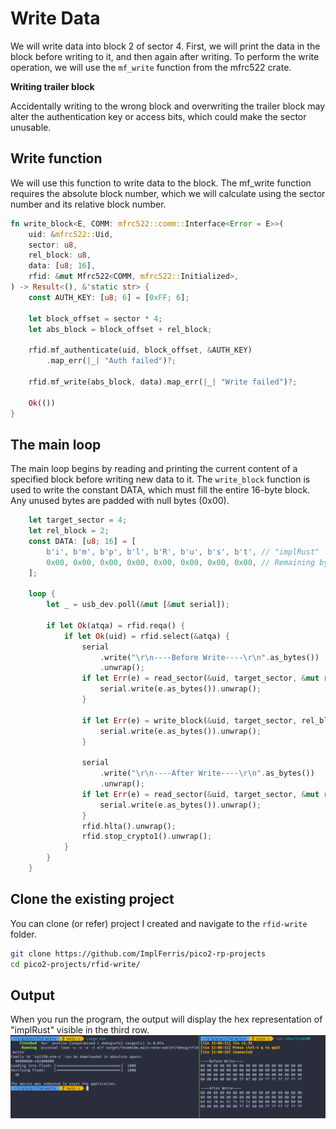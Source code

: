 # Write Data

We will write data into block 2 of sector 4. First, we will print the data in the block before writing to it, and then again after writing. To perform the write operation, we will use the `mf_write` function from the mfrc522 crate.

<div class="alert-box alert-box-danger">
    <span class="icon"><i class="fa fa-flash"></i></span>
    <div class="alert-content">
        <b class="alert-title">Writing trailer block</b>
        <p>Accidentally writing to the wrong block and overwriting the trailer block may alter the authentication key or access bits, which could make the sector unusable.</p>
    </div>
</div>


## Write function
We will use this function to write data to the block. The mf_write function requires the absolute block number, which we will calculate using the sector number and its relative block number.

```rust
fn write_block<E, COMM: mfrc522::comm::Interface<Error = E>>(
    uid: &mfrc522::Uid,
    sector: u8,
    rel_block: u8,
    data: [u8; 16],
    rfid: &mut Mfrc522<COMM, mfrc522::Initialized>,
) -> Result<(), &'static str> {
    const AUTH_KEY: [u8; 6] = [0xFF; 6];

    let block_offset = sector * 4;
    let abs_block = block_offset + rel_block;

    rfid.mf_authenticate(uid, block_offset, &AUTH_KEY)
        .map_err(|_| "Auth failed")?;

    rfid.mf_write(abs_block, data).map_err(|_| "Write failed")?;

    Ok(())
}
```

## The main loop
The main loop begins by reading and printing the current content of a specified block before writing new data to it. The `write_block` function is used to write the constant DATA, which must fill the entire 16-byte block. Any unused bytes are padded with null bytes (0x00).

```rust
    let target_sector = 4;
    let rel_block = 2;
    const DATA: [u8; 16] = [
        b'i', b'm', b'p', b'l', b'R', b'u', b's', b't', // "implRust"
        0x00, 0x00, 0x00, 0x00, 0x00, 0x00, 0x00, 0x00, // Remaining bytes as 0x00
    ];

    loop {
        let _ = usb_dev.poll(&mut [&mut serial]);

        if let Ok(atqa) = rfid.reqa() {
            if let Ok(uid) = rfid.select(&atqa) {
                serial
                    .write("\r\n----Before Write----\r\n".as_bytes())
                    .unwrap();
                if let Err(e) = read_sector(&uid, target_sector, &mut rfid, &mut serial) {
                    serial.write(e.as_bytes()).unwrap();
                }

                if let Err(e) = write_block(&uid, target_sector, rel_block, DATA, &mut rfid) {
                    serial.write(e.as_bytes()).unwrap();
                }

                serial
                    .write("\r\n----After Write----\r\n".as_bytes())
                    .unwrap();
                if let Err(e) = read_sector(&uid, target_sector, &mut rfid, &mut serial) {
                    serial.write(e.as_bytes()).unwrap();
                }
                rfid.hlta().unwrap();
                rfid.stop_crypto1().unwrap();
            }
        }
    }
```

## Clone the existing project
You can clone (or refer) project I created and navigate to the `rfid-write` folder.

```sh
git clone https://github.com/ImplFerris/pico2-rp-projects
cd pico2-projects/rfid-write/
```

## Output
When you run the program, the output will display the hex representation of "implRust" visible in the third row.
<img style="display: block; margin: auto;" src="./images/rfid-write.png"/>
